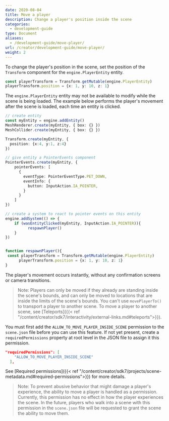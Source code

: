 ```yaml
---
date: 2020-08-04
title: Move a player
description: Change a player's position inside the scene
categories:
  - development-guide
type: Document
aliases:
  - /development-guide/move-player/
url: /creator/development-guide/move-player/
weight: 2
---
```


To change the player's position in the scene, set the position of the `Transform` component for the `engine.PlayerEntity` entity.

<!-- - `position`: Where to move the player, expressed as an object with _x_, _y_, and _z_ properties.
- `cameraTarget`: (optional) What direction to make the player face, expressed as an object with _x_, _y_, and _z_ properties that represent the coordinates of a point in space to stare at. If no value is provided, the player will maintain the same rotation as before moving. -->

```ts
const playerTransform = Transform.getMutable(engine.PlayerEntity)
playerTransform.position = {x: 1, y: 10, z: 1}
```

The `engine.PlayerEntity` entity may not be available to modify while the scene is being loaded. The example below performs the player's movement after the scene is loaded, each time an entity is clicked.

```ts
// create entity
const myEntity = engine.addEntity()
MeshRenderer.create(myEntity, { box: {} })
MeshCollider.create(myEntity, { box: {} })

Transform.create(myEntity, {
  position: {x:4, y:1, z:4}
})

// give entity a PointerEvents component
PointerEvents.create(myEntity, {
    pointerEvents: [
      {
        eventType: PointerEventType.PET_DOWN,
        eventInfo: {
          button: InputAction.IA_POINTER,
        }
      }
    ]
})

// create a system to react to pointer events on this entity
engine.addSystem(() => {
    if (wasEntityClicked(myEntity, InputAction.IA_POINTER)){
		  respawnPlayer()
    }
})


function respawnPlayer(){
 const playerTransform = Transform.getMutable(engine.PlayerEntity)
	  playerTransform.position = {x: 1, y: 10, z: 1}
}
```



The player's movement occurs instantly, without any confirmation screens or camera transitions.

> Note: Players can only be moved if they already are standing inside the scene's bounds, and can only be moved to locations that are inside the limits of the scene's bounds. You can't use `movePlayerTo()` to transport a player to another scene. To move a player to another scene, see [Teleports]({{< ref "/content/creator/sdk7/interactivity/external-links.md#teleports">}}).

You must first add the `ALLOW_TO_MOVE_PLAYER_INSIDE_SCENE` permission to the `scene.json` file before you can use this feature. If not yet present, create a `requiredPermissions` property at root level in the JSON file to assign it this permission.

```json
"requiredPermissions": [
    "ALLOW_TO_MOVE_PLAYER_INSIDE_SCENE"
  ],
```

See [Required permissions]({{< ref "/content/creator/sdk7/projects/scene-metadata.md#required-permissions">}}) for more details.

> Note: To prevent abusive behavior that might damage a player's experience, the ability to move a player is handled as a permission. Currently, this permission has no effect in how the player experiences the scene. In the future, players who walk into a scene with this permission in the `scene.json` file will be requested to grant the scene the ability to move them.
